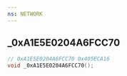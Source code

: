 ```yaml
---
ns: NETWORK
---
```

## _0xA1E5E0204A6FCC70

```c
// 0xA1E5E0204A6FCC70 0x405ECA16
void _0xA1E5E0204A6FCC70();
```


